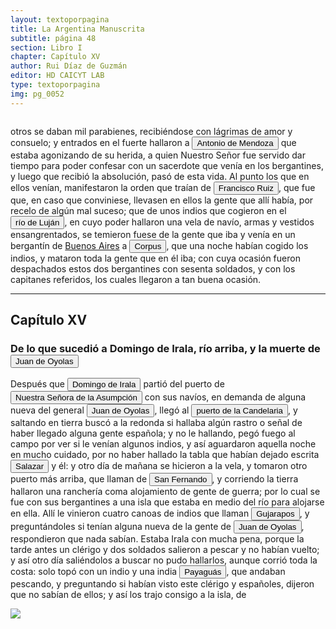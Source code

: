 ```yaml
---
layout: textoporpagina
title: La Argentina Manuscrita
subtitle: página 48
section: Libro I
chapter: Capítulo XV
author: Rui Díaz de Guzmán
editor: HD CAICYT LAB
type: textoporpagina
img: pg_0052
---
```


<div class="row">
    <div class="column">
<p>otros se daban mil parabienes, recibiéndose con lágrimas de amor y consuelo; y entrados en el fuerte hallaron a <button class="balloon" data-balloon-pos="up" data-balloon-length="large" data-balloon="Expedicionario con Pedro de Mendoza al Río de la PLata, capitán de Corpus Christi en 1538 donde falleció poco después.">Antonio de Mendoza</button> que estaba agonizando de su herida, a quien Nuestro Señor fue servido dar tiempo para poder confesar con un sacerdote que venía en los bergantines, y luego que recibió la absolución, pasó de esta vida. Al punto los que en ellos venían, manifestaron la orden que traían de <button class="balloon" data-balloon-pos="up" data-balloon-length="large" data-balloon="Se refiere a Francisco Ruiz Galán.">Francisco Ruiz</button>, que fue que, en caso que conviniese, llevasen en ellos la gente que allí había, por recelo de algún mal suceso; que de unos indios que cogieron en el <button class="balloon" data-balloon-pos="up" data-balloon-length="large" data-balloon="Río Luján.">río de Luján</button>, en cuyo poder hallaron una vela de navío, armas y vestidos ensangrentados, se temieron fuese de la gente que iba y venía en un bergantín de <a href="https://recogito.pelagios.org/document/wzqxhk0h3vpikm/part/1/edit#98795703-18c6-4900-ade2-3c3be5482ca5" target="_blank">Buenos Aires</a> a <button class="balloon" data-balloon-pos="up" data-balloon-length="large" data-balloon="Corpus Christi. Puerto fundado en las cercanías del río Coronda en 1536 por los hombres de Juan de Ayolas, en las cercanías de varias aldeas timbúes.. Corpus Christi. Puerto fundado en las cercanías del río Coronda en 1536 por los homnres de Juan de Ayolas, en las cercanías de varias aldeas timbúes.">Corpus</button>, que una noche habían cogido los indios, y mataron toda la gente que en él iba; con cuya ocasión fueron despachados estos dos bergantines con sesenta soldados, y con los capitanes referidos, los cuales llegaron a tan buena ocasión.</p><hr><h2>Capítulo XV</h2><h3>De lo que sucedió a Domingo de Irala, río arriba, y la muerte de <button class="balloon" data-balloon-pos="up" data-balloon-length="large" data-balloon="Refiere a Juan de Ayolas (Briviesca de la Bureba, Corona de Castilla, 1493 o ¿ca. 1510? – Candelaria del Chaco Boreal, gobernación del Río de la Plata y del Paraguay, 1538) era un explorador español que fuera vecino fundador de la primera Buenos Aires, acompañando al adelantado Pedro de Mendoza, y que nominalmente fuera nombrado como teniente de gobernador general de Asunción en 1537, para convertirse al poco tiempo y en forma igualmente nominal en gobernador del Río de la Plata y del Paraguay pero nunca ejercería como tal por estar en plena exploración.">Juan de Oyolas</button></h3><p>Después que <button class="balloon" data-balloon-pos="up" data-balloon-length="large" data-balloon="Domingo Martínez de Irala (Vergara de la Hermandad de Guipúzcoa, Corona de Castilla, 1509 - Asunción del Paraguay, Virreinato del Perú, 3 de octubre de 1556) fue un conquistador, explorador y colonizador español que como lugarteniente de Juan de Ayolas quien lo nombrara interinamente hasta que regresara como teniente de gobernador de La Candelaria en 1537, luego lo sería de hecho, y posteriormente elegido por el pueblo según real cédula, como teniente de gobernador general de Asunción.Ocupó tres veces el cargo de gobernador interino del Río de la Plata y del Paraguay, en los períodos de 1539 a 1542, de 1544 hasta 1548 y por último desde 1549. El emperador Carlos V lo nombraría definitivamente como titular en el cargo gubernamental en el año 1555, que lo ostentaría hasta su fallecimiento.En 1543 fundó en el Chaco Boreal el Puerto de los Reyes, a orillas del río Paraguay y del pantano de los Jarayes, sobre las costas de la laguna La Gaiba.">Domingo de Irala</button> partió del puerto de <a href="https://recogito.pelagios.org/document/wzqxhk0h3vpikm/part/1/edit#03e911a1-ae74-49e9-bcbb-ff080151f72e" target="_blank"><button class="balloon" data-balloon-pos="up" data-balloon-length="large" data-balloon="Asunción del Paraguay">Nuestra Señora de la Asumpción</button></a> con sus navíos, en demanda de alguna nueva del general <button class="balloon" data-balloon-pos="up" data-balloon-length="large" data-balloon="Refiere a Juan de Ayolas (Briviesca de la Bureba, Corona de Castilla, 1493 o ¿ca. 1510? – Candelaria del Chaco Boreal, gobernación del Río de la Plata y del Paraguay, 1538) era un explorador español que fuera vecino fundador de la primera Buenos Aires, acompañando al adelantado Pedro de Mendoza, y que nominalmente fuera nombrado como teniente de gobernador general de Asunción en 1537, para convertirse al poco tiempo y en forma igualmente nominal en gobernador del Río de la Plata y del Paraguay pero nunca ejercería como tal por estar en plena exploración.">Juan de Oyolas</button>, llegó al <a href="https://recogito.pelagios.org/document/wzqxhk0h3vpikm/part/1/edit#c42a9e5f-ad9d-4798-a8f5-70f3839cbd93" target="_blank"><button class="balloon" data-balloon-pos="up" data-balloon-length="large" data-balloon="Puerto sobre el Río Paraguay al que arribó Juan de Ayolas en febrero de 1537, cerca del río Tacuarí.">puerto de la Candelaria</button></a>, y saltando en tierra buscó a la redonda si hallaba algún rastro o señal de haber llegado alguna gente española; y no le hallando, pegó fuego al campo por ver si le venían algunos indios, y así aguardaron aquella noche en mucho cuidado, por no haber hallado la tabla que habían dejado escrita <button class="balloon" data-balloon-pos="up" data-balloon-length="large" data-balloon="Se refiere a Juan de Salazar y Espinoza (1508-1560), una de las figuras políticas más importantes de la temprana colonización del Río de la Plata. Fue un capitán de Pedro de Mendoza a quien el Adelantado le encargó la importante   misión de seguir la huella de Juan de Ayolas río arriba. En 1537 fundó un fuerte en la confluencia de los ríos Paraguay y Pilcomayo, con el acuerdo de los guaraníes carios de la región. De hecho, Salazar fue uno de los primeros capitanes en emparentase con los caciques carios y se constituyó en uno de los negociadores españoles más eficaces y respectados entre ellos. Juan de Salazar aceptó a Domingo de Irala como teniente de gobernador en 1539, aunque después pareció alinearse más bien con el adelantado Álvar Núñez Cabeza de Vaca. De hecho, fue nombrado por este último como su teniente de gobernador una vez encarcelado por la facción de Domingo de Irala. Esto le valió se expulsado de la provincia con Cabeza de Vaca en 1545. En 1550 volvió a embarcarse hacia el Río de la Plata con el cargo de regidor en la armada de Juan de Sanabria. Recién llegaría a Asunción en 1555, donde fue reconocido como Regidor y Tesorero después de reconocer a Irala como gobernador, de acuerdo al nombramiento regio que había recibido.">Salazar</button> y él: y otro día de mañana se hicieron a la vela, y tomaron otro puerto más arriba, que llaman de <button class="balloon" data-balloon-pos="up" data-balloon-length="large" data-balloon="Un puerto ubicado sobre la orilla oriental del Paraguay, algo más al norte que el Cerro Pan de Azúcar.">San Fernando</button>, y corriendo la tierra hallaron una ranchería coma alojamiento de gente de guerra; por lo cual se fue con sus bergantines a una isla que estaba en medio del río para alojarse en ella. Allí le vinieron cuatro canoas de indios que llaman <button class="balloon" data-balloon-pos="up" data-balloon-length="large" data-balloon="Probablemente Guasarapos, Guaxarapos o Guachíes, una sociedad canoera de Paraguay arriba del grupo guaycurú que practicaban la caza y la recolección. Bibliografía: Wright, Robin M.; Carneiro da Cunha, Manuela; et al, &quot;Destruction, Resistance, and Transformation -Southern, Coastal and Northen Brazil (1580-1890), en Salomon, Frank; Schwartz, Stuart B. (eds.), The Cambridge History of the Native Peoples of the Americas. Volume III. Part II, Cambridge, Cambridge University Press, 1999, pp. 324-325; Maccormanck, Sabine, &quot;Ethnography in South America: The Firts Two Hundred Years&quot; en en Salomon, Frank; Schwartz, Stuart B. (eds.), The Cambridge History of the Native Peoples of the Americas. Volume III. Part I, Cambridge, Cambridge University Press, 1999, pp. 104, 109, 169.">Gujarapos</button>, y preguntándoles si tenían alguna nueva de la gente de <button class="balloon" data-balloon-pos="up" data-balloon-length="large" data-balloon="Refiere a Juan de Ayolas (Briviesca de la Bureba, Corona de Castilla, 1493 o ¿ca. 1510? – Candelaria del Chaco Boreal, gobernación del Río de la Plata y del Paraguay, 1538) era un explorador español que fuera vecino fundador de la primera Buenos Aires, acompañando al adelantado Pedro de Mendoza, y que nominalmente fuera nombrado como teniente de gobernador general de Asunción en 1537, para convertirse al poco tiempo y en forma igualmente nominal en gobernador del Río de la Plata y del Paraguay pero nunca ejercería como tal por estar en plena exploración.">Juan de Oyolas</button>, respondieron que nada sabían. Estaba Irala con mucha pena, porque la tarde antes un clérigo y dos soldados salieron a pescar y no habían vuelto; y así otro día saliéndolos a buscar no pudo hallarlos, aunque corrió toda la costa: solo topó con un indio y una india <button class="balloon" data-balloon-pos="up" data-balloon-length="large" data-balloon="Los payaguás formaban parte del grupo lingüístico mataco-guaycurú. Han sido insistentemente descriptos por la literatura etnográfica clásica como irredimibles &quot;corsarios&quot; del Paraguay, que atacaban por igual a guaraníes y españoles río arriba, siendo actores cruciales de la historia de la temprana explotación y conquista de la región platense. Estudios más recientes criticaron esta evaluación etnocéntrica. Bibliografía: Mandrini, Raúl José, La Argentina Aborigen. De los primeros pobladores a 1910, Buenos Aires, Siglo Veintiuno, 2008; Susnik, Branislava, El rol de los indígenas en la formación y en la vivencia del Paraguay. Tomo II, Asunción, Universo, 1983; cultural. Suas relações com a bacia do Paraná e o Sul mato-grossense&quot;, enCarneiro Da Cunha, Manuela M. (org.), História dos índios no Brasil, San Pablo, Fundação de Amparo à Pesquisa do Estado de São Paulo-Companhia das Letras-Secretaria Municipal de Cultura Prefeitura do Município de São Paulo, 1992, pp. 457-474; Roulet, Florencia, La resistencia de los guaraní del Paraguay a la conquista española (1537-1556), Posadas, Editorial Universitaria de la Universidad Nacional de Misiones, 1993; Wright, Robin M.; Carneiro da Cunha, Manuela; et al, &quot;Destruction, Resistance, and Transformation -Southern, Coastal and Northen Brazil (1580-1890), en Salomon, Frank; Schwartz, Stuart B. (eds.), The Cambridge History of the Native Peoples of the Americas. Volume III. Part II, Cambridge, Cambridge University Press, 1999, pp. 287, 295, 299, 315, 324-328.">Payaguás</button>, que andaban pescando, y preguntando si habían visto este clérigo y españoles, dijeron que no sabían de ellos; y así los trajo consigo a la isla, de </p></div>

<div class="column">
<a href="{{site.baseurl}}/assets/img/argentina_manuscrita/{{page.img}}.jpg"><img src="{{site.baseurl}}/assets/img/argentina_manuscrita/{{page.img}}.jpg"></a>
</div>
</div>